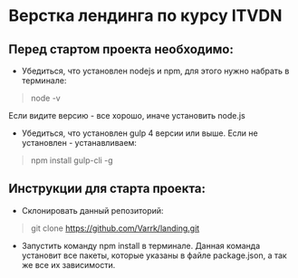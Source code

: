 # Верстка лендинга по курсу ITVDN 

## Перед стартом проекта необходимо:

* Убедиться, что установлен nodejs и npm, для этого нужно набрать в
 терминале:

> node -v

Если видите версию - все хорошо, иначе установить node.js

* Убедиться, что установлен gulp 4 версии или выше. Если не 
установлен - устанавливаем:

> npm install gulp-cli -g

## Инструкции для старта проекта:

* Склонировать данный репозиторий: 

> git clone https://github.com/Varrk/landing.git

* Запустить команду npm install в терминале. Данная команда установит
 все пакеты, которые указаны в файле package.json, а так же все их 
 зависимости.
